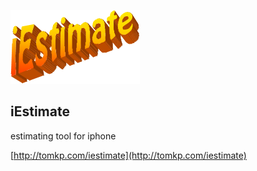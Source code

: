![iEstimate](http://github.com/tomkp/iestimate/raw/master/logo.png)

iEstimate
---------

estimating tool for iphone

[http://tomkp.com/iestimate](http://tomkp.com/iestimate)